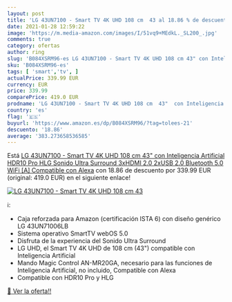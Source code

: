 ```yaml
---
layout: post
title: 'LG 43UN7100 - Smart TV 4K UHD 108 cm  43 al 18.86 % de descuento'
date: 2021-01-28 12:59:22
image: 'https://m.media-amazon.com/images/I/51vq9+MEdkL._SL200_.jpg'
comments: true
category: ofertas
author: ring
slug: 'B084XSRM96-es LG 43UN7100 - Smart TV 4K UHD 108 cm 43" con Inteligencia...'
sku: 'B084XSRM96-es'
tags: [ 'smart','tv', ]
actualPrice: 339.99 EUR
currency: EUR
price: 339.99
comparePrice: 419.0 EUR
prodname: 'LG 43UN7100 - Smart TV 4K UHD 108 cm  43"  con Inteligencia Artificial  HDR10 Pro  HLG  Sonido Ultra Surround  3xHDMI 2.0  2xUSB 2.0  Bluetooth 5.0  WiFi [A]  Compatible con Alexa'
country: 'es'
flag: '🇪🇸'
buyurl: 'https://www.amazon.es/dp/B084XSRM96/?tag=tolees-21'
descuento: '18.86'
average: '383.273658536585'
---
```


Está [LG 43UN7100 - Smart TV 4K UHD 108 cm  43"  con Inteligencia Artificial  HDR10 Pro  HLG  Sonido Ultra Surround  3xHDMI 2.0  2xUSB 2.0  Bluetooth 5.0  WiFi [A]  Compatible con Alexa](https://www.amazon.es/dp/B084XSRM96/?tag=tolees-21) con 18.86 de descuento por 339.99 EUR (original: 419.0 EUR) en el siguiente enlace!

[![LG 43UN7100 - Smart TV 4K UHD 108 cm  43](https://m.media-amazon.com/images/I/51vq9+MEdkL._SL200_.jpg)](https://www.amazon.es/dp/B084XSRM96/?tag=tolees-21)

ℹ️:

- Caja reforzada para Amazon (certificación ISTA 6) con diseño genérico LG 43UN71006LB
- Sistema operativo SmartTV webOS 5.0
- Disfruta de la experiencia del Sonido Ultra Surround
- LG UHD, el Smart TV 4K UHD de 108 cm (43") compatible con Inteligencia Artificial
- Mando Magic Control AN-MR20GA, necesario para las funciones de Inteligencia Artificial, no incluido, Compatible con Alexa
- Compatible con HDR10 Pro y HLG

[🛒 Ver la oferta!!](https://www.amazon.es/dp/B084XSRM96/?tag=tolees-21)
